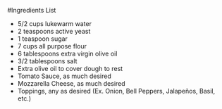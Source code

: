 #Ingredients List 
- 5/2 cups lukewarm water
- 2 teaspoons active yeast
- 1 teaspoon sugar
- 7 cups all purpose flour
- 6 tablespoons extra virgin olive oil 
- 3/2 tablespoons salt
- Extra olive oil to cover dough to rest
- Tomato Sauce, as much desired
- Mozzarella Cheese, as much desired 
- Toppings, any as desired (Ex. Onion, Bell Peppers, Jalapeños, Basil, etc.)